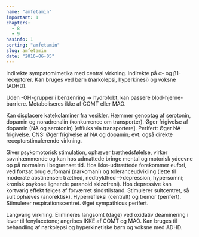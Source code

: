 ```yaml
---
name: "amfetamin"
important: 1
chapters:  
  - 8 
  - 9
hasinfo: 1
sorting: "amfetamin"
slug: amfetamin
date: "2016-06-05"
---
```


Indirekte sympatomimetika med central virkning. Indirekte på α- og β1-receptorer. Kan bruges ved børn (narkolepsi, hyperkinesi) og voksne (ADHD).

Uden -OH-grupper i benzenring => hydrofobt, kan passere blod-hjerne-barriere. Metaboliseres ikke af COMT eller MAO. 

Kan displacere katekolaminer fra vesikler. Hæmmer genoptag af serotonin, dopamin og noradrenalin (konkurrence om transporter). Øger frigivelse af dopamin (NA og serotonin) [effluks via transportere]. Perifert: Øger NA-frigivelse. CNS: Øger frigivelse af NA og dopamin; evt. også direkte receptorstimulerende virkning. 

Giver psykomotorisk stimulation, ophæver træthedsfølelse, virker søvnhæmmende og kan hos udmattede bringe mental og motorisk ydeevne op på normalen i begrænset tid. Hos ikke-udtrættede forekommer eufori, ved fortsat brug eufomani (narkomani) og toleranceudvikling (lette til moderate abstinenser: træthed, nedtrykthed-->depression, hypersomni; kronisk psykose lignende paranoid skizofreni). Hos depressive kan kortvarig effekt følges af forværret sindstilstand. Stimulerer sultcentret, så sult ophæves (anorektisk). Hyperrefleksi (centralt) og tremor (perifert). Stimulerer respirationscentret. Øget sympathicus perifert. 

Langvarig virkning. Elimineres langsomt (dage) ved oxidativ deaminering i lever til fenylacetone; angribes IKKE af COMT og MAO. Kan bruges til behandling af narkolepsi og hyperkinetiske børn og voksne med ADHD.
